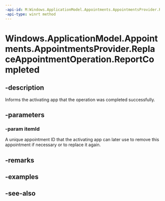 ```yaml
---
-api-id: M:Windows.ApplicationModel.Appointments.AppointmentsProvider.ReplaceAppointmentOperation.ReportCompleted(System.String)
-api-type: winrt method
---
```


<!-- Method syntax
public void ReportCompleted(System.String itemId)
-->

# Windows.ApplicationModel.Appointments.AppointmentsProvider.ReplaceAppointmentOperation.ReportCompleted

## -description
Informs the activating app that the operation was completed successfully.

## -parameters
### -param itemId
A unique appointment ID that the activating app can later use to remove this appointment if necessary or to replace it again.

## -remarks

## -examples

## -see-also
